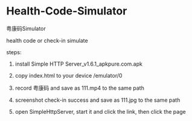 # Health-Code-Simulator
粤康码Simulator

health code or check-in simulate

steps:

1)  install Simple HTTP Server_v1.6.1_apkpure.com.apk

2) copy index.html  to your device  /emulator/0

3) record 粤康码 and save as 111.mp4 to the same path

4) screenshot check-in success and save as 111.jpg to the same path

5) open SimpleHttpServer, start it and click the link, then click the page


